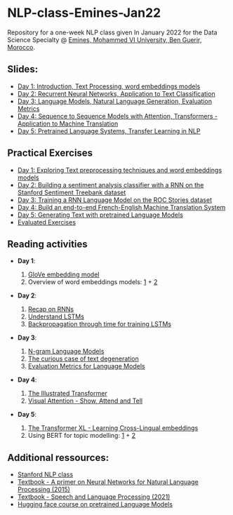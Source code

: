 # NLP-class-Emines-Jan22
Repository for a one-week NLP class given In January 2022 for the Data Science Specialty @ [Emines, Mohammed VI University, Ben Guerir, Morocco](https://www.emines-ingenieur.org/). 

## Slides: 
* [Day 1: Introduction, Text Processing, word embeddings models](https://drive.google.com/file/d/1ACGT53WHtDm6H5SKZoOwN_ww7NZtQn66/view?usp=sharing)
* [Day 2: Recurrent Neural Networks, Application to Text Classification](https://drive.google.com/file/d/1ACGT53WHtDm6H5SKZoOwN_ww7NZtQn66/view?usp=sharing)
* [Day 3: Language Models, Natural Language Generation, Evaluation Metrics](https://drive.google.com/file/d/1ACGT53WHtDm6H5SKZoOwN_ww7NZtQn66/view?usp=sharing)
* [Day 4: Sequence to Sequence Models with Attention, Transformers - Application to Machine Translation](https://drive.google.com/file/d/1ACGT53WHtDm6H5SKZoOwN_ww7NZtQn66/view?usp=sharing)
* [Day 5: Pretrained Language Systems, Transfer Learning in NLP](https://drive.google.com/file/d/1ACGT53WHtDm6H5SKZoOwN_ww7NZtQn66/view?usp=sharing)

## Practical Exercises
* [Day 1: Exploring Text preprocessing techniques and word embeddings models](https://colab.research.google.com/drive/1xATgl-D-pt8cXULqkffOVBxqUPjLQkLa?usp=sharing)
* [Day 2: Building a sentiment analysis classifier with a RNN on the Stanford Sentiment Treebank dataset](https://colab.research.google.com/drive/1elBdCGOLGYqL8xf8GvtqdKopv1coisT-?usp=sharing)
* [Day 3: Training a RNN Language Model on the ROC Stories dataset](https://colab.research.google.com/drive/1elBdCGOLGYqL8xf8GvtqdKopv1coisT-?usp=sharing)
* [Day 4: Build an end-to-end French-English Machine Translation System](https://colab.research.google.com/drive/1elBdCGOLGYqL8xf8GvtqdKopv1coisT-?usp=sharing)
* [Day 5: Generating Text with pretrained Language Models](https://colab.research.google.com/drive/1elBdCGOLGYqL8xf8GvtqdKopv1coisT-?usp=sharing)
* [Evaluated Exercises](https://colab.research.google.com/drive/1A8n1uIIwvP_u5zxpgTO256akmXZiuPeY?usp=sharing)

## Reading activities
* **Day 1**: 
  1. [GloVe embedding model](https://nlp.stanford.edu/pubs/glove.pdf)
  2. Overview of word embeddings models: [1](https://ruder.io/word-embeddings-1/) + [2](https://ruder.io/word-embeddings-softmax/index.html)

* **Day 2**: 
   1. [Recap on RNNs](https://stanford.edu/~shervine/teaching/cs-230/cheatsheet-recurrent-neural-networks)
   2. [Understand LSTMs](https://colah.github.io/posts/2015-08-Understanding-LSTMs)
   3. [Backpropagation through time for training LSTMs](https://d2l.a[i/chapter_recurrent-neural-networks/bptt.html)

* **Day 3**: 
    1. [N-gram Language Models](https://web.stanford.edu/~jurafsky/slp3/3.pdf)
    2. [The curious case of text degeneration](https://arxiv.org/pdf/1904.09751.pdf)
    3. [Evaluation Metrics for Language Models](https://thegradient.pub/understanding-evaluation-metrics-for-language-models/)

* **Day 4**: 
  1. [The Illustrated Transformer](https://jalammar.github.io/illustrated-transformer/)
  2. [Visual Attention - Show, Attend and Tell](https://arxiv.org/pdf/1502.03044.pdf)

* **Day 5**: 
  1. [The Transformer XL - Learning Cross-Lingual embeddings](https://arxiv.org/pdf/1901.07291.pdf)
  2. Using BERT for topic modelling: [1](https://towardsdatascience.com/topic-modeling-with-bert-779f7db187e6) + [2](https://arxiv.org/pdf/2008.09470.pdf)
  
## Additional ressources: 
* [Stanford NLP class](https://web.stanford.edu/class/archive/cs/cs224n/cs224n.1194/)
* [Textbook - A primer on Neural Networks for Natural Language Processing (2015)](https://u.cs.biu.ac.il/~yogo/nnlp.pdf)
* [Textbook - Speech and Language Processing (2021)](https://web.stanford.edu/~jurafsky/slp3/)
* [Hugging face course on pretrained Language Models](https://huggingface.co/course/chapter1/1)
